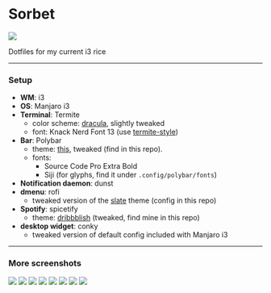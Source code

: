 # Sorbet

![](screencaps/preview.png)

Dotfiles for my current i3 rice

---
### Setup
* **WM**: i3
* **OS**: Manjaro i3
* **Terminal**: Termite
    * color scheme: [dracula](https://github.com/adi1090x/termite-style), slightly tweaked
    * font: Knack Nerd Font 13 (use [termite-style](https://github.com/adi1090x/termite-style))
* **Bar**: Polybar
    * theme: [this](https://github.com/adi1090x/polybar-themes), tweaked (find in this repo).
    * fonts: 
        * Source Code Pro Extra Bold
        * Siji (for glyphs, find it under `.config/polybar/fonts`)
* **Notification daemon**: dunst
* **dmenu**: rofi
    * tweaked version of the [slate](https://github.com/davatorium/rofi-themes) theme (config in this repo)
* **Spotify**: spicetify 
    * theme: [dribbblish](https://github.com/morpheusthewhite/spicetify-themes/tree/master/Dribbblish) (tweaked, find mine in this repo)
* **desktop widget**: conky
    * tweaked version of default config included with Manjaro i3

--- 

### More screenshots

![](screencaps/preview2.png)
![](screencaps/greeter.png)
![](screencaps/vscode.png)
![](screencaps/dunst.png)
![](screencaps/spotify.png)
![](screencaps/termite.png)
![](screencaps/rofi.png)
![](screencaps/bar.png)